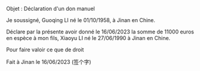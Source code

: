 

Objet : Déclaration d'un don manuel

Je soussigné, Guoqing LI né le 01/10/1958, à Jinan en Chine.

Déclare par la présente avoir donné le 16/06/2023 la somme de 11000 euros en espèce à mon fils, Xiaoyu LI né le 27/06/1990 à Jinan en Chine.

Pour faire valoir ce que de droit

Fait à Jinan le 16/06/2023
(签个字)